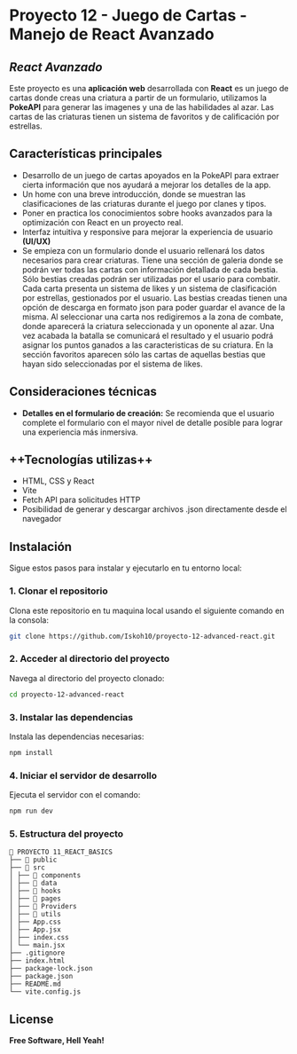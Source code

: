 # Proyecto 12 - Juego de Cartas - Manejo de React Avanzado

## _React Avanzado_

Este proyecto es una **aplicación web** desarrollada con **React** es un juego de cartas donde creas una criatura a partir de un formulario, utilizamos la **PokeAPI** para generar las imagenes y una de las habilidades al azar. Las cartas de las criaturas tienen un sistema de favoritos y de calificación por estrellas.

## Características principales

- Desarrollo de un juego de cartas apoyados en la PokeAPI para extraer cierta información que nos ayudará a mejorar los detalles de la app.
- Un home con una breve introducción, donde se muestran las clasificaciones de las criaturas durante el juego por clanes y tipos.
- Poner en practica los conocimientos sobre hooks avanzados para la optimización con React en un proyecto real.
- Interfaz intuitiva y responsive para mejorar la experiencia de usuario **(UI/UX)**
- Se empieza con un formulario donde el usuario rellenará los datos necesarios para crear criaturas. Tiene una sección de galeria donde se podrán ver todas las cartas con información detallada de cada bestia. Sólo bestias creadas podrán ser utilizadas por el usario para combatir. Cada carta presenta un sistema de likes y un sistema de clasificación por estrellas, gestionados por el usuario. Las bestias creadas tienen una opción de descarga en formato json para poder guardar el avance de la misma. Al seleccionar una carta nos redigiremos a la zona de combate, donde aparecerá la criatura seleccionada y un oponente al azar. Una vez acabada la batalla se comunicará el resultado y el usuario podrá asignar los puntos ganados a las caracteristicas de su criatura. En la sección favoritos aparecen sólo las cartas de aquellas bestias que hayan sido seleccionadas por el sistema de likes.

## Consideraciones técnicas

- **Detalles en el formulario de creación:** Se recomienda que el usuario complete el formulario con el mayor nivel de detalle posible para lograr una experiencia más inmersiva.

## **++Tecnologías utilizas++**

- HTML, CSS y React
- Vite
- Fetch API para solicitudes HTTP
- Posibilidad de generar y descargar archivos .json directamente desde el navegador

## Instalación

Sigue estos pasos para instalar y ejecutarlo en tu entorno local:

### 1. Clonar el repositorio

Clona este repositorio en tu maquina local usando el siguiente comando en la consola:

```sh
git clone https://github.com/Iskoh10/proyecto-12-advanced-react.git
```

### 2. Acceder al directorio del proyecto

Navega al directorio del proyecto clonado:

```sh
cd proyecto-12-advanced-react
```

### 3. Instalar las dependencias

Instala las dependencias necesarias:

```sh
npm install
```

### 4. Iniciar el servidor de desarrollo

Ejecuta el servidor con el comando:

```sh
npm run dev
```

### 5. Estructura del proyecto

```
📁 PROYECTO 11_REACT_BASICS
├── 📁 public
├── 📁 src
│ ├── 📁 components
│ ├── 📁 data
│ ├── 📁 hooks
│ ├── 📁 pages
│ ├── 📁 Providers
│ ├── 📁 utils
│ ├── App.css
│ ├── App.jsx
│ ├── index.css
│ └── main.jsx
├── .gitignore
├── index.html
├── package-lock.json
├── package.json
├── README.md
└── vite.config.js
```

## License

**Free Software, Hell Yeah!**
